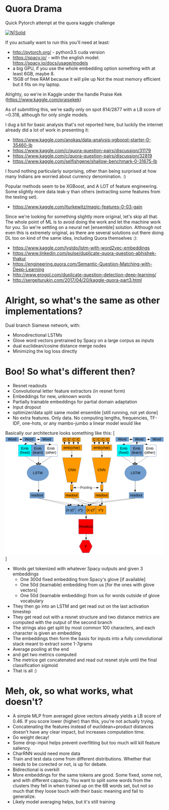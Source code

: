 # Quora Drama
Quick Pytorch attempt at the quora kaggle challenge

[![N|Solid](https://imgs.xkcd.com/comics/machine_learning.png)](https://xkcd.com/)

If you actually want to run this you'll need at least:
 - http://pytorch.org/  - python3.5 cuda version
 - https://spacy.io/ - with the english  model: https://spacy.io/docs/usage/models
 - a big GPU, if you use the whole embedding option something with at least 6GB, maybe 8.
 - 15GB of free RAM because it will pile up
Not the most memory efficient but it fits on my laptop.

Alrighty, so we're in Kaggle under the handle Praise Kek
(https://www.kaggle.com/praisekek)

As of submitting this, we're sadly only on spot 814/2877 with a LB score of ~0.318, although for only single models.

I dug a bit for basic analysis that's not reported here, but luckily the internet already did a lot of work in presenting it:
 - https://www.kaggle.com/anokas/data-analysis-xgboost-starter-0-35460-lb
 - https://www.kaggle.com/c/quora-question-pairs/discussion/31179
 - https://www.kaggle.com/c/quora-question-pairs/discussion/32819
 - https://www.kaggle.com/selfishgene/shallow-benchmark-0-31675-lb
 
I found nothing particularly surprising, other than being surprised at how many Indians are worried about currency denomination. :)

Popular methods seem to be XGBoost, and A LOT of feature engineering. Some slightly more data leak-y than others (extracting some features from the testing set). 
- https://www.kaggle.com/jturkewitz/magic-features-0-03-gain

Since we're looking for something slightly more original, let's skip all that. The whole point of ML is to avoid doing the work and let the machine work for you. So we're settling on a neural net [ensemble] solution. Although not even this is extremely original, as there are several solutions out there doing DL too on kind of the same idea, including Quora themselves :):
 - https://www.kaggle.com/lystdo/lstm-with-word2vec-embeddings
 - https://www.linkedin.com/pulse/duplicate-quora-question-abhishek-thakur
 - https://engineering.quora.com/Semantic-Question-Matching-with-Deep-Learning
 - http://www.erogol.com/duplicate-question-detection-deep-learning/
 - http://sergeiturukin.com/2017/04/20/kaggle-quora-part3.html

# Alright, so what's the same as other implementations?

Dual branch Siamese network, with:
 - Monodirectional LSTMs
 - Glove word vectors pretrained by Spacy on a large corpus as inputs
 - dual euclidean/cosine distance merge nodes
 - Minimizing the log loss directly
 
# Boo! So what's different then?
 - Resnet readouts
 - Convolutional letter feature extractors (in resnet form)
 - Embeddings for new, unknown words
 - Partially trainable embeddings for partial domain adaptation
 - Input dropout
 - optimizer/data split same model ensemble [still running, not yet done]
 - No extra features. Only data. No computing lengths, frequencies, TF-IDF, one-hots, or any mambo-jumbo a linear model would like

Basically our architecture looks something like this:
[![network](https://github.com/lemuriandezapada/quora_test/blob/master/images/network.png?raw=true)]
- Words get tokenized with whatever Spacy outputs and given 3 embeddings
    - One 300d fixed embedding from Spacy's glove [if available]
    - One 50d (learnable) embedding from us [for the ones with glove vectors]
    - One 50d (learnable embedding) from us for words outside of glove vocabulary
- They then go into an LSTM and get read out on the last activation timestep
- They get read out with a resnet structure and two distance metrics are computed with the output of the second branch
- The strings also get split by most common 100 characters, and each character is given an embedding
- The embeddings then form the basis for inputs into a fully convolutional stack meant to extract some 1-7grams 
- Average pooling at the end
- and get two metrics computed
- The metrice get concatenated and read out resnet style until the final classification sigmoid
- That is all :)

# Meh, ok, so what works, what doesn't?
 - A simple MLP from averaged glove vectors already yields a LB score of 0.46. If you score lower (higher) than this, you're not actually trying. 
 - Concatenating the features instead of euclidean+product distances doesn't have any clear impact, but increases computation time.
 - Go weight decay!
 - Some drop-input helps prevent overfitting but too much will kill feature saliency.
 - CharRNN would need more data
 - Train and test data come from different distributions. Whether that needs to be corected or not, is up for debate. 
 - Bidirectional is overkill
 - More embeddings for the same tokens are good. Some fixed, some not, and with different capacity. You want to split some words from the clusters they fell in when trained up on the 6B words set, but not so much that they loose touch with their basic meaning and fail to generalize.
 - Likely model averaging helps, but it's still training




